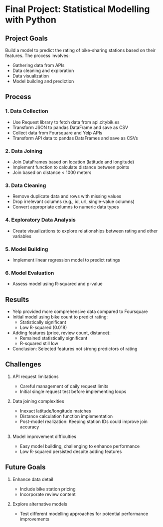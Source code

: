 # Final Project: Statistical Modelling with Python

## Project Goals
Build a model to predict the rating of bike-sharing stations based on their features. The process involves:
- Gathering data from APIs
- Data cleaning and exploration
- Data visualization
- Model building and prediction

## Process

### 1. Data Collection
- Use Request library to fetch data from api.citybik.es
- Transform JSON to pandas DataFrame and save as CSV
- Collect data from Foursquare and Yelp APIs
- Transform API data to pandas DataFrames and save as CSVs

### 2. Data Joining
- Join DataFrames based on location (latitude and longitude)
- Implement function to calculate distance between points
- Join based on distance < 1000 meters

### 3. Data Cleaning
- Remove duplicate data and rows with missing values
- Drop irrelevant columns (e.g., id, url, single-value columns)
- Convert appropriate columns to numeric data types

### 4. Exploratory Data Analysis
- Create visualizations to explore relationships between rating and other variables

### 5. Model Building
- Implement linear regression model to predict ratings

### 6. Model Evaluation
- Assess model using R-squared and p-value

## Results
- Yelp provided more comprehensive data compared to Foursquare
- Initial model using bike count to predict rating:
  - Statistically significant
  - Low R-squared (0.018)
- Adding features (price, review count, distance):
  - Remained statistically significant
  - R-squared still low
- Conclusion: Selected features not strong predictors of rating

## Challenges
1. API request limitations
   - Careful management of daily request limits
   - Initial single request test before implementing loops

2. Data joining complexities
   - Inexact latitude/longitude matches
   - Distance calculation function implementation
   - Post-model realization: Keeping station IDs could improve join accuracy

3. Model improvement difficulties
   - Easy model building, challenging to enhance performance
   - Low R-squared persisted despite adding features

## Future Goals
1. Enhance data detail
   - Include bike station pricing
   - Incorporate review content

2. Explore alternative models
   - Test different modelling approaches for potential performance improvements